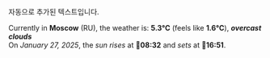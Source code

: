 
자동으로 추가된 텍스트입니다.

<!--START_SECTION:weather:moscow-->
Currently in **Moscow** (RU), the weather is: **5.3°C** (feels like **1.6°C**), ***overcast clouds***<br/>
On *January 27, 2025*, the *sun rises* at 🌅**08:32** and *sets* at 🌇**16:51**.
<!--END_SECTION:weather-->

